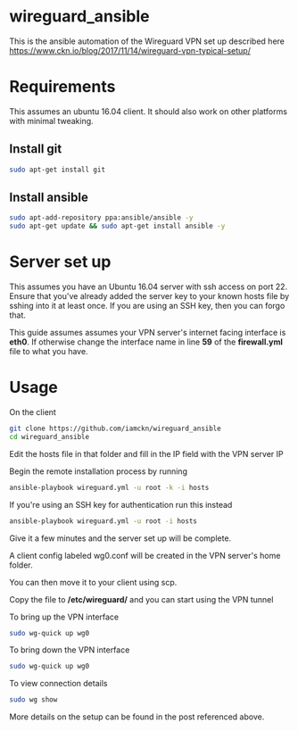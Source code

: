 # wireguard_ansible

This is the ansible automation of the Wireguard VPN set up described here https://www.ckn.io/blog/2017/11/14/wireguard-vpn-typical-setup/

# Requirements

This assumes an ubuntu 16.04 client. It should also work on other platforms with minimal tweaking.

## Install git
```bash
sudo apt-get install git
```

## Install ansible
```bash
sudo apt-add-repository ppa:ansible/ansible -y
sudo apt-get update && sudo apt-get install ansible -y
```

# Server set up

This assumes you have an Ubuntu 16.04 server with ssh access on port 22.
Ensure that you've already added the server key to your known hosts file by sshing into it at least once.
If you are using an SSH key, then you can forgo that.

This guide assumes assumes your VPN server's internet facing interface is **eth0**. If otherwise change the interface name in line **59** of the **firewall.yml** file to what you have.

# Usage

On the client

```bash
git clone https://github.com/iamckn/wireguard_ansible
cd wireguard_ansible
```

Edit the hosts file in that folder and fill in the IP field with the VPN server IP

Begin the remote installation process by running

```bash
ansible-playbook wireguard.yml -u root -k -i hosts
```

If you're using an SSH key for authentication run this instead

```bash
ansible-playbook wireguard.yml -u root -i hosts
```

Give it a few minutes and the server set up will be complete.

A client config labeled wg0.conf will be created in the VPN server's home folder.

You can then move it to your client using scp.

Copy the file to **/etc/wireguard/** and you can start using the VPN tunnel

To bring up the VPN interface
```bash
sudo wg-quick up wg0
```


To bring down the VPN interface
```bash
sudo wg-quick up wg0
```

To view connection details
```bash
sudo wg show
```

More details on the setup can be found in the post referenced above.
